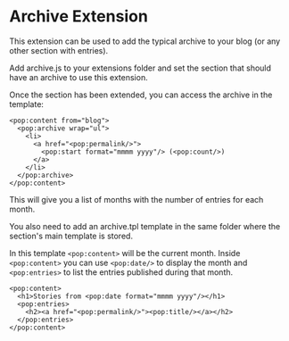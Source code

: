 Archive Extension
=================

This extension can be used to add the typical archive to your blog (or any other section with entries).

Add archive.js to your extensions folder and set the section that should have an archive to use this extension.

Once the section has been extended, you can access the archive in the template:

    <pop:content from="blog">
      <pop:archive wrap="ul">
        <li>
          <a href="<pop:permalink/>">
            <pop:start format="mmmm yyyy"/> (<pop:count/>)
          </a>
        </li>      
      </pop:archive>
    </pop:content>

This will give you a list of months with the number of entries for each month.

You also need to add an archive.tpl template in the same folder where the section's main template is stored.

In this template `<pop:content>` will be the current month. Inside `<pop:content>` you can use `<pop:date/>` to
display the month and `<pop:entries>` to list the entries published during that month.

    <pop:content>
      <h1>Stories from <pop:date format="mmmm yyyy"/></h1>
      <pop:entries>
        <h2><a href="<pop:permalink/>"><pop:title/></a></h2>
      </pop:entries>
    </pop:content>